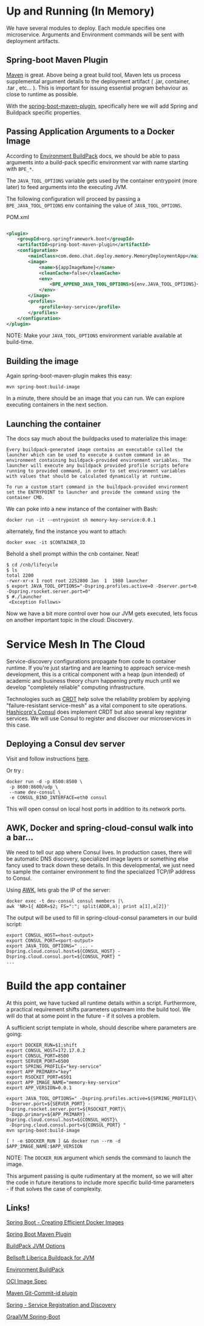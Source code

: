 # Up and Running (In Memory)

We have several modules to deploy. Each module specifies one microservice.
Arguments and Environment commands will be sent with deployment artifacts.

## Spring-boot Maven Plugin

[Maven](https://maven.apache.org) is great. Above being a great build tool, Maven lets us process supplemental argument details 
to the deployment artifact ( .jar, container, .tar , etc... ). This is important for issuing essential
program behaviour as close to runtime as possible.

With the [spring-boot-maven-plugin](https://docs.spring.io/spring-boot/docs/current/maven-plugin/reference/html/), specifically here we will add Spring and Buildpack specific properties.

## Passing Application Arguments to a Docker Image 

According to [Environment BuildPack](https://github.com/paketo-buildpacks/environment-variables) docs,
we should be able to pass arguments into a build-pack specific environment var with name starting with `BPE_*`.

The `JAVA_TOOL_OPTIONS` variable gets used by the container entrypoint (more later) to feed
arguments into the executing JVM.

The following configuration will proceed by passing a `BPE_JAVA_TOOL_OPTIONS` env containing the value of `JAVA_TOOL_OPTIONS`.
   
POM.xml

```xml

<plugin>
    <groupId>org.springframework.boot</groupId>
    <artifactId>spring-boot-maven-plugin</artifactId>
    <configuration>
        <mainClass>com.demo.chat.deploy.memory.MemoryDeploymentApp</mainClass>
        <image>
            <name>${appImageName}</name>
            <cleanCache>false</cleanCache>
            <env>
                <BPE_APPEND_JAVA_TOOL_OPTIONS>${env.JAVA_TOOL_OPTIONS}</BPE_APPEND_JAVA_TOOL_OPTIONS>
            </env>
        </image>
        <profiles>
            <profile>key-service</profile>
        </profiles>
    </configuration>
</plugin>
```

NOTE: Make your `JAVA_TOOL_OPTIONS` environment variable available at build-time.

## Building the image

Again spring-boot-maven-plugin makes this easy:

```shell script
mvn spring-boot:build-image
```

In a minute, there should be an image that you can run. We can explore executing containers in the next 
section.

## Launching the container

The docs say much about the buildpacks used to materialize this image:

``Every buildpack-generated image contains an executable called the launcher which can be used to execute a custom command in an environment containing buildpack-provided environment variables. The launcher will execute any buildpack provided profile scripts before running to provided command, in order to set environment variables with values that should be calculated dynamically at runtime.``

``To run a custom start command in the buildpack-provided environment set the ENTRYPOINT to launcher and provide the command using the container CMD.``

We can poke into a new instance of the container with Bash:

```shell script
docker run -it --entrypoint sh memory-key-service:0.0.1
```

alternately, find the instance you want to attach:

```shell script
docker exec -it $CONTAINER_ID 
```

Behold a shell prompt within the cnb container. Neat!

```shell script
$ cd /cnb/lifecycle
$ ls
total 2200
-rwxr-xr-x 1 root root 2252800 Jan  1  1980 launcher
$ export JAVA_TOOL_OPTIONS="-Dspring.profiles.active=0 -Dserver.port=0 -Dspring.rsocket.server.port=0"
$ #./launcher
 <Exception Follows> 
``` 

Now we have a bit more control over how our JVM gets executed, lets focus on another important topic in the cloud: Discovery.

# Service Mesh In The Cloud

Service-discovery configurations propagate from code to container runtime.
If you're just starting and are learning to approach service-mesh development, this is a critical component
with a heap (pun intended) of academic and business theory churn happening pretty much until we develop 
"completely reliable" computing infrastructure.
 
Technologies such as [CRDT](https://www.infoq.com/presentations/crdt-production/) help solve the reliability problem by applying "failure-resistant service-mesh"
as a vital component to site operations. [Hashicorp's Consul](https://www.consul.io) does implement CRDT but also several key
registrar services. We will use Consul to register and discover our microservices in this case. 

## Deploying a Consul dev server 

Visit and follow instructions [here](https://hub.docker.com/_/consul).

Or try :

```shell script
docker run -d -p 8500:8500 \
 -p 8600:8600/udp \
 --name dev-consul \
 -e CONSUL_BIND_INTERFACE=eth0 consul
```

This will open consul on local host ports in addition to its network ports.

## AWK, Docker and spring-cloud-consul walk into a bar...

We need to tell our app where Consul lives. In production cases, there will be automatic DNS discovery, specialized 
image layers or something else fancy used to track down these details. 
In this developmental, we just need to sample the container environment to find the specialized TCP/IP address to Consul.

Using [AWK](https://www.unix.com/shell-programming-and-scripting/258882-exclude-first-line-when-awk.html), lets grab the IP of the server:

```shell script
docker exec -t dev-consul consul members |\
awk 'NR>1{ ADDR=$2; FS=":"; split(ADDR,a); print a[1],a[2]}'
```

The output will be used to fill in spring-cloud-consul parameters in our build script: 

```shell script
export CONSUL_HOST=<host-output>
export CONSUL_PORT=<port-output>
export JAVA_TOOL_OPTIONS=" ... -Dspring.cloud.consul.host=${CONSUL_HOST} -Dspring.cloud.consul.port=${CONSUL_PORT} "
...
```

# Build the app container

At this point, we have tucked all runtime details within a script. 
Furthermore, a practical requirement shifts parameters upstream into the build tool. 
We will do that at some point in the future - if it solves a problem.

A sufficient script template in whole, should describe where parameters are going:

```shell script
export DOCKER_RUN=$1;shift
export CONSUL_HOST=172.17.0.2
export CONSUL_PORT=8500
export SERVER_PORT=6500
export SPRING_PROFILE="key-service"
export APP_PRIMARY="key"
export RSOCKET_PORT=6501
export APP_IMAGE_NAME="memory-key-service"
export APP_VERSION=0.0.1

export JAVA_TOOL_OPTIONS=" -Dspring.profiles.active=${SPRING_PROFILE}\
 -Dserver.port=${SERVER_PORT} -Dspring.rsocket.server.port=${RSOCKET_PORT}\
 -Dapp.primary=${APP_PRIMARY} -Dspring.cloud.consul.host=${CONSUL_HOST}\
 -Dspring.cloud.consul.port=${CONSUL_PORT} "
mvn spring-boot:build-image

[ ! -e $DOCKER_RUN ] && docker run --rm -d $APP_IMAGE_NAME:$APP_VERSION
```

NOTE: The `DOCKER_RUN` argument which sends the command to launch the image.

This argument passing is quite rudimentary at the moment, so we will alter the code in future iterations
to include more specific build-time parameters - if that solves the case of complexity. 

## Links!

[Spring Boot - Creating Efficient Docker Images](https://spring.io/blog/2020/08/14/creating-efficient-docker-images-with-spring-boot-2-3)

[Spring Boot Maven Plugin](https://docs.spring.io/spring-boot/docs/current/maven-plugin/reference/html/)

[BuildPack JVM Options](https://paketo.io/docs/buildpacks/language-family-buildpacks/java/#runtime-jvm-configuration)

[Bellsoft Liberica Buildpack for JVM](https://github.com/paketo-buildpacks/bellsoft-liberica)

[Environment BuildPack](https://github.com/paketo-buildpacks/environment-variables)

[OCI Image Spec](https://github.com/opencontainers/image-spec/blob/master/config.md)

[Maven Git-Commit-id plugin](https://github.com/git-commit-id/git-commit-id-maven-plugin)

[Spring - Service Registration and Discovery](https://spring.io/guides/gs/service-registration-and-discovery/)

[GraalVM Spring-Boot](https://github.com/spring-projects-experimental/spring-graalvm-native)